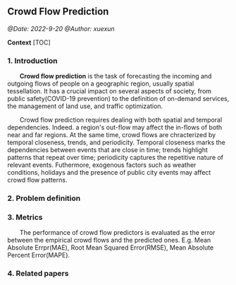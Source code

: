 ## Crowd Flow Prediction

*@Date: 2022-9-20*
*@Author: xuexun*

**Context**
[TOC]

### 1. Introduction

&emsp;&emsp;**Crowd flow prediction** is the task of forecasting the incoming and outgoing flows of people on a geographic region, usually spatial tessellation. It has a crucial impact on several aspects of society, from public safety(COVID-19 prevention) to the definition of on-demand services, the management of land use, and traffic optimization.

&emsp;&emsp;Crowd flow prediction requires dealing with both spatial and temporal dependencies. Indeed. a region's out-flow may affect the in-flows of both near and far regions. At the same time, crowd flows are chracterized by temporal closeness, trends, and periodicity. Temporal closeness marks the dependencies between events that are close in time; trends highlight patterns that repeat over time; periodicity captures the repetitive nature of relevant events. Futhermore, exogenous factors such as weather conditions, holidays and the presence of public city events may affect crowd flow patterns.

### 2. Problem definition

### 3. Metrics

&emsp;&emsp;The performance of crowd flow predictors is evaluated as the error between the empirical crowd flows and the predicted ones. E.g. Mean Absolute Errpr(MAE), Root Mean Squared Error(RMSE), Mean Absolute Percent Error(MAPE).

### 4. Related papers
